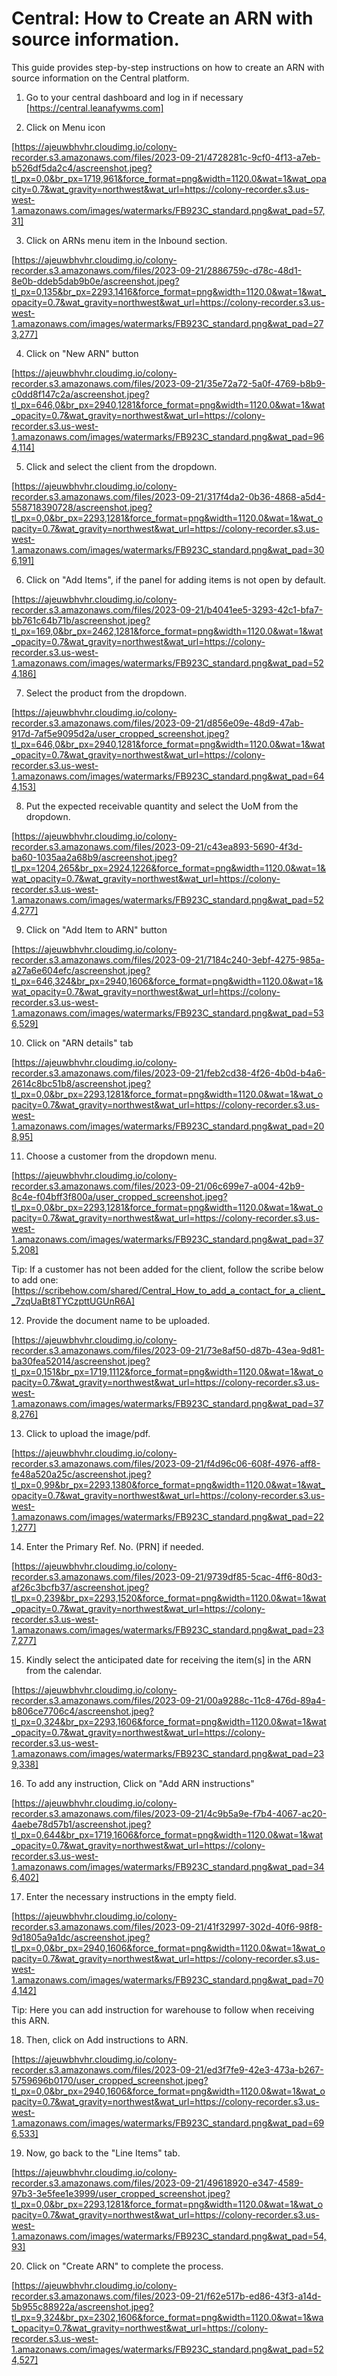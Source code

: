 # Central: How to Create an ARN with source information.


This guide provides step-by-step instructions on how to create an ARN with source information on the Central platform.

1. Go to your central dashboard and log in if necessary [https://central.leanafywms.com]


2. Click on Menu icon

[https://ajeuwbhvhr.cloudimg.io/colony-recorder.s3.amazonaws.com/files/2023-09-21/4728281c-9cf0-4f13-a7eb-b526df5da2c4/ascreenshot.jpeg?tl_px=0,0&br_px=1719,961&force_format=png&width=1120.0&wat=1&wat_opacity=0.7&wat_gravity=northwest&wat_url=https://colony-recorder.s3.us-west-1.amazonaws.com/images/watermarks/FB923C_standard.png&wat_pad=57,31]


3. Click on ARNs menu item in the Inbound section.

[https://ajeuwbhvhr.cloudimg.io/colony-recorder.s3.amazonaws.com/files/2023-09-21/2886759c-d78c-48d1-8e0b-ddeb5dab9b0e/ascreenshot.jpeg?tl_px=0,135&br_px=2293,1416&force_format=png&width=1120.0&wat=1&wat_opacity=0.7&wat_gravity=northwest&wat_url=https://colony-recorder.s3.us-west-1.amazonaws.com/images/watermarks/FB923C_standard.png&wat_pad=273,277]


4. Click on "New ARN" button

[https://ajeuwbhvhr.cloudimg.io/colony-recorder.s3.amazonaws.com/files/2023-09-21/35e72a72-5a0f-4769-b8b9-c0dd8f147c2a/ascreenshot.jpeg?tl_px=646,0&br_px=2940,1281&force_format=png&width=1120.0&wat=1&wat_opacity=0.7&wat_gravity=northwest&wat_url=https://colony-recorder.s3.us-west-1.amazonaws.com/images/watermarks/FB923C_standard.png&wat_pad=964,114]


5. Click and select the client from the dropdown.

[https://ajeuwbhvhr.cloudimg.io/colony-recorder.s3.amazonaws.com/files/2023-09-21/317f4da2-0b36-4868-a5d4-558718390728/ascreenshot.jpeg?tl_px=0,0&br_px=2293,1281&force_format=png&width=1120.0&wat=1&wat_opacity=0.7&wat_gravity=northwest&wat_url=https://colony-recorder.s3.us-west-1.amazonaws.com/images/watermarks/FB923C_standard.png&wat_pad=306,191]


6. Click on "Add Items", if the panel for adding items is not open by default.

[https://ajeuwbhvhr.cloudimg.io/colony-recorder.s3.amazonaws.com/files/2023-09-21/b4041ee5-3293-42c1-bfa7-bb761c64b71b/ascreenshot.jpeg?tl_px=169,0&br_px=2462,1281&force_format=png&width=1120.0&wat=1&wat_opacity=0.7&wat_gravity=northwest&wat_url=https://colony-recorder.s3.us-west-1.amazonaws.com/images/watermarks/FB923C_standard.png&wat_pad=524,186]


7. Select the product from the dropdown.

[https://ajeuwbhvhr.cloudimg.io/colony-recorder.s3.amazonaws.com/files/2023-09-21/d856e09e-48d9-47ab-917d-7af5e9095d2a/user_cropped_screenshot.jpeg?tl_px=646,0&br_px=2940,1281&force_format=png&width=1120.0&wat=1&wat_opacity=0.7&wat_gravity=northwest&wat_url=https://colony-recorder.s3.us-west-1.amazonaws.com/images/watermarks/FB923C_standard.png&wat_pad=644,153]


8. Put the expected receivable quantity and select the UoM from the dropdown.

[https://ajeuwbhvhr.cloudimg.io/colony-recorder.s3.amazonaws.com/files/2023-09-21/c43ea893-5690-4f3d-ba60-1035aa2a68b9/ascreenshot.jpeg?tl_px=1204,265&br_px=2924,1226&force_format=png&width=1120.0&wat=1&wat_opacity=0.7&wat_gravity=northwest&wat_url=https://colony-recorder.s3.us-west-1.amazonaws.com/images/watermarks/FB923C_standard.png&wat_pad=524,277]


9. Click on "Add Item to ARN" button

[https://ajeuwbhvhr.cloudimg.io/colony-recorder.s3.amazonaws.com/files/2023-09-21/7184c240-3ebf-4275-985a-a27a6e604efc/ascreenshot.jpeg?tl_px=646,324&br_px=2940,1606&force_format=png&width=1120.0&wat=1&wat_opacity=0.7&wat_gravity=northwest&wat_url=https://colony-recorder.s3.us-west-1.amazonaws.com/images/watermarks/FB923C_standard.png&wat_pad=536,529]


10. Click on "ARN details" tab

[https://ajeuwbhvhr.cloudimg.io/colony-recorder.s3.amazonaws.com/files/2023-09-21/feb2cd38-4f26-4b0d-b4a6-2614c8bc51b8/ascreenshot.jpeg?tl_px=0,0&br_px=2293,1281&force_format=png&width=1120.0&wat=1&wat_opacity=0.7&wat_gravity=northwest&wat_url=https://colony-recorder.s3.us-west-1.amazonaws.com/images/watermarks/FB923C_standard.png&wat_pad=208,95]


11. Choose a customer from the dropdown menu.

[https://ajeuwbhvhr.cloudimg.io/colony-recorder.s3.amazonaws.com/files/2023-09-21/06c699e7-a004-42b9-8c4e-f04bff3f800a/user_cropped_screenshot.jpeg?tl_px=0,0&br_px=2293,1281&force_format=png&width=1120.0&wat=1&wat_opacity=0.7&wat_gravity=northwest&wat_url=https://colony-recorder.s3.us-west-1.amazonaws.com/images/watermarks/FB923C_standard.png&wat_pad=375,208]


Tip: If a customer has not been added for the client, follow the scribe below to add one:[https://scribehow.com/shared/Central_How_to_add_a_contact_for_a_client__7zqUaBt8TYCzpttUGUnR6A]


12. Provide the document name to be uploaded.

[https://ajeuwbhvhr.cloudimg.io/colony-recorder.s3.amazonaws.com/files/2023-09-21/73e8af50-d87b-43ea-9d81-ba30fea52014/ascreenshot.jpeg?tl_px=0,151&br_px=1719,1112&force_format=png&width=1120.0&wat=1&wat_opacity=0.7&wat_gravity=northwest&wat_url=https://colony-recorder.s3.us-west-1.amazonaws.com/images/watermarks/FB923C_standard.png&wat_pad=378,276]


13. Click to upload the image/pdf.

[https://ajeuwbhvhr.cloudimg.io/colony-recorder.s3.amazonaws.com/files/2023-09-21/f4d96c06-608f-4976-aff8-fe48a520a25c/ascreenshot.jpeg?tl_px=0,99&br_px=2293,1380&force_format=png&width=1120.0&wat=1&wat_opacity=0.7&wat_gravity=northwest&wat_url=https://colony-recorder.s3.us-west-1.amazonaws.com/images/watermarks/FB923C_standard.png&wat_pad=221,277]


14. Enter the Primary Ref. No. (PRN] if needed.

[https://ajeuwbhvhr.cloudimg.io/colony-recorder.s3.amazonaws.com/files/2023-09-21/9739df85-5cac-4ff6-80d3-af26c3bcfb37/ascreenshot.jpeg?tl_px=0,239&br_px=2293,1520&force_format=png&width=1120.0&wat=1&wat_opacity=0.7&wat_gravity=northwest&wat_url=https://colony-recorder.s3.us-west-1.amazonaws.com/images/watermarks/FB923C_standard.png&wat_pad=237,277]


15. Kindly select the anticipated date for receiving the item(s] in the ARN from the calendar.

[https://ajeuwbhvhr.cloudimg.io/colony-recorder.s3.amazonaws.com/files/2023-09-21/00a9288c-11c8-476d-89a4-b806ce7706c4/ascreenshot.jpeg?tl_px=0,324&br_px=2293,1606&force_format=png&width=1120.0&wat=1&wat_opacity=0.7&wat_gravity=northwest&wat_url=https://colony-recorder.s3.us-west-1.amazonaws.com/images/watermarks/FB923C_standard.png&wat_pad=239,338]


16. To add any instruction, Click on "Add ARN instructions"

[https://ajeuwbhvhr.cloudimg.io/colony-recorder.s3.amazonaws.com/files/2023-09-21/4c9b5a9e-f7b4-4067-ac20-4aebe78d57b1/ascreenshot.jpeg?tl_px=0,644&br_px=1719,1606&force_format=png&width=1120.0&wat=1&wat_opacity=0.7&wat_gravity=northwest&wat_url=https://colony-recorder.s3.us-west-1.amazonaws.com/images/watermarks/FB923C_standard.png&wat_pad=346,402]


17. Enter the necessary instructions in the empty field.

[https://ajeuwbhvhr.cloudimg.io/colony-recorder.s3.amazonaws.com/files/2023-09-21/41f32997-302d-40f6-98f8-9d1805a9a1dc/ascreenshot.jpeg?tl_px=0,0&br_px=2940,1606&force_format=png&width=1120.0&wat=1&wat_opacity=0.7&wat_gravity=northwest&wat_url=https://colony-recorder.s3.us-west-1.amazonaws.com/images/watermarks/FB923C_standard.png&wat_pad=704,142]


Tip: Here you can add instruction for warehouse to follow when receiving this ARN.


18. Then, click on Add instructions to ARN.

[https://ajeuwbhvhr.cloudimg.io/colony-recorder.s3.amazonaws.com/files/2023-09-21/ed3f7fe9-42e3-473a-b267-5759696b0170/user_cropped_screenshot.jpeg?tl_px=0,0&br_px=2940,1606&force_format=png&width=1120.0&wat=1&wat_opacity=0.7&wat_gravity=northwest&wat_url=https://colony-recorder.s3.us-west-1.amazonaws.com/images/watermarks/FB923C_standard.png&wat_pad=696,533]


19. Now, go back to the "Line Items" tab.

[https://ajeuwbhvhr.cloudimg.io/colony-recorder.s3.amazonaws.com/files/2023-09-21/49618920-e347-4589-97b3-3e5fee1e3999/user_cropped_screenshot.jpeg?tl_px=0,0&br_px=2293,1281&force_format=png&width=1120.0&wat=1&wat_opacity=0.7&wat_gravity=northwest&wat_url=https://colony-recorder.s3.us-west-1.amazonaws.com/images/watermarks/FB923C_standard.png&wat_pad=54,93]


20. Click on "Create ARN" to complete the process.

[https://ajeuwbhvhr.cloudimg.io/colony-recorder.s3.amazonaws.com/files/2023-09-21/f62e517b-ed86-43f3-a14d-5b955c88922a/ascreenshot.jpeg?tl_px=9,324&br_px=2302,1606&force_format=png&width=1120.0&wat=1&wat_opacity=0.7&wat_gravity=northwest&wat_url=https://colony-recorder.s3.us-west-1.amazonaws.com/images/watermarks/FB923C_standard.png&wat_pad=524,527]